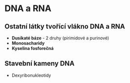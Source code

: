 # DNA a RNA

## Ostatní látky tvořící vlákno DNA a RNA

- **Dusíkaté báze** - 2 druhy (pirimidové a purinové)
- **Monosacharidy**
- **Kyselina fosforečná**

## Stavební kameny DNA
- Dexyribonukleotidy